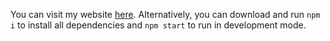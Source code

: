 You can visit my website [here](https://tylerlam.me/). Alternatively, you can download and run `npm i` to install all dependencies and `npm start` to run in development mode.